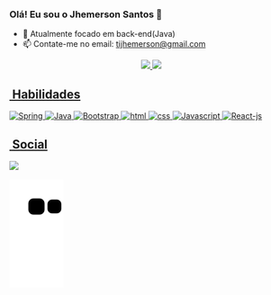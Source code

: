 ### Olá! Eu sou o Jhemerson Santos 👋

- 🔭 Atualmente focado em back-end(Java)
- 📫 Contate-me no email: tijhemerson@gmail.com

<div align="center">
  <a href="https://github.com/nosremehj">
  <img height="150em" src="https://github-readme-stats.vercel.app/api?username=nosremehj&show_icons=true&theme=dracula&include_all_commits=true&count_private=true"/>
  <img height="150" src="https://github-readme-stats.vercel.app/api/top-langs/?username=nosremehj&layout=compact&langs_count=7&theme=dracula"/>
</div>


## &nbsp;Habilidades

<div>
  <img src="https://cdn.jsdelivr.net/gh/devicons/devicon/icons/spring/spring-original.svg" alt="Spring" height="35px"/>
    <img src="https://cdn.jsdelivr.net/gh/devicons/devicon/icons/java/java-plain.svg" alt="Java" height="35px"/>
  <img src="https://icongr.am/devicon/bootstrap-plain.svg?size=120&color=5642eb" alt="Bootstrap" height="35px">
  <img src="https://cdn.jsdelivr.net/gh/devicons/devicon/icons/html5/html5-original.svg" alt="html" height="35px"/>
  <img src="https://cdn.jsdelivr.net/gh/devicons/devicon/icons/css3/css3-original.svg" alt="css" height="35px"/>
  <img src="https://cdn.jsdelivr.net/gh/devicons/devicon/icons/javascript/javascript-original.svg" alt="Javascript" height="35px" />
  <img src="https://cdn.jsdelivr.net/gh/devicons/devicon/icons/react/react-original.svg" alt="React-js" height="35px"/>
</div>
 
 
## &nbsp;Social
 
<div> 
  <a href="https://www.linkedin.com/in/jhemerson-santos-1753b51a2/" target="_blank"><img src="https://img.shields.io/badge/-LinkedIn-%230077B5?style=for-the-badge&logo=linkedin&logoColor=white" target="_blank"></a> 
 
  ![Snake animation](https://github.com/rafaballerini/rafaballerini/blob/output/github-contribution-grid-snake.svg)
 
</div>
